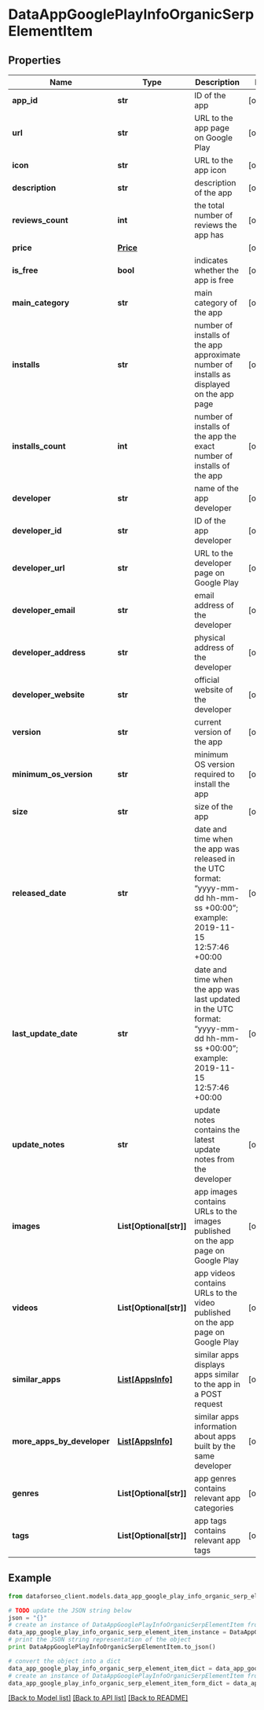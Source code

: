 # DataAppGooglePlayInfoOrganicSerpElementItem


## Properties

Name | Type | Description | Notes
------------ | ------------- | ------------- | -------------
**app_id** | **str** | ID of the app | [optional] 
**url** | **str** | URL to the app page on Google Play | [optional] 
**icon** | **str** | URL to the app icon | [optional] 
**description** | **str** | description of the app | [optional] 
**reviews_count** | **int** | the total number of reviews the app has | [optional] 
**price** | [**Price**](Price.md) |  | [optional] 
**is_free** | **bool** | indicates whether the app is free | [optional] 
**main_category** | **str** | main category of the app | [optional] 
**installs** | **str** | number of installs of the app approximate number of installs as displayed on the app page | [optional] 
**installs_count** | **int** | number of installs of the app the exact number of installs of the app | [optional] 
**developer** | **str** | name of the app developer | [optional] 
**developer_id** | **str** | ID of the app developer | [optional] 
**developer_url** | **str** | URL to the developer page on Google Play | [optional] 
**developer_email** | **str** | email address of the developer | [optional] 
**developer_address** | **str** | physical address of the developer | [optional] 
**developer_website** | **str** | official website of the developer | [optional] 
**version** | **str** | current version of the app | [optional] 
**minimum_os_version** | **str** | minimum OS version required to install the app | [optional] 
**size** | **str** | size of the app | [optional] 
**released_date** | **str** | date and time when the app was released in the UTC format: “yyyy-mm-dd hh-mm-ss +00:00”; example: 2019-11-15 12:57:46 +00:00 | [optional] 
**last_update_date** | **str** | date and time when the app was last updated in the UTC format: “yyyy-mm-dd hh-mm-ss +00:00”; example: 2019-11-15 12:57:46 +00:00 | [optional] 
**update_notes** | **str** | update notes contains the latest update notes from the developer | [optional] 
**images** | **List[Optional[str]]** | app images contains URLs to the images published on the app page on Google Play | [optional] 
**videos** | **List[Optional[str]]** | app videos contains URLs to the video published on the app page on Google Play | [optional] 
**similar_apps** | [**List[AppsInfo]**](AppsInfo.md) | similar apps displays apps similar to the app in a POST request | [optional] 
**more_apps_by_developer** | [**List[AppsInfo]**](AppsInfo.md) | similar apps information about apps built by the same developer | [optional] 
**genres** | **List[Optional[str]]** | app genres contains relevant app categories | [optional] 
**tags** | **List[Optional[str]]** | app tags contains relevant app tags | [optional] 

## Example

```python
from dataforseo_client.models.data_app_google_play_info_organic_serp_element_item import DataAppGooglePlayInfoOrganicSerpElementItem

# TODO update the JSON string below
json = "{}"
# create an instance of DataAppGooglePlayInfoOrganicSerpElementItem from a JSON string
data_app_google_play_info_organic_serp_element_item_instance = DataAppGooglePlayInfoOrganicSerpElementItem.from_json(json)
# print the JSON string representation of the object
print DataAppGooglePlayInfoOrganicSerpElementItem.to_json()

# convert the object into a dict
data_app_google_play_info_organic_serp_element_item_dict = data_app_google_play_info_organic_serp_element_item_instance.to_dict()
# create an instance of DataAppGooglePlayInfoOrganicSerpElementItem from a dict
data_app_google_play_info_organic_serp_element_item_form_dict = data_app_google_play_info_organic_serp_element_item.from_dict(data_app_google_play_info_organic_serp_element_item_dict)
```
[[Back to Model list]](../README.md#documentation-for-models) [[Back to API list]](../README.md#documentation-for-api-endpoints) [[Back to README]](../README.md)


